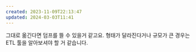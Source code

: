```yaml
---
created: 2023-11-09T22:13:47
updated: 2024-03-03T11:41
---
```

그대로 옮긴다면 덤프를 뜰 수 있을거 같고요. 형태가 달라진다거나 규모가 큰 경우는 ETL 툴을 알아보셔야 할 거 같습니다.